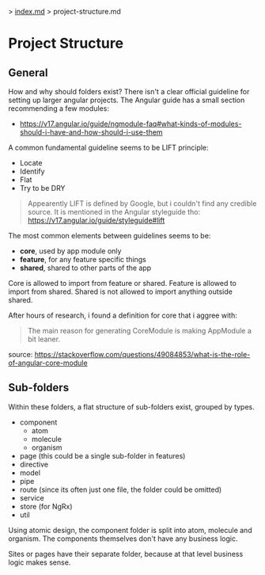 \> [index.md](../index.md) > project-structure.md

# Project Structure

## General

How and why should folders exist?
There isn't a clear official guideline for setting up larger angular projects.
The Angular guide has a small section recommending a few modules:
- https://v17.angular.io/guide/ngmodule-faq#what-kinds-of-modules-should-i-have-and-how-should-i-use-them

A common fundamental guideline seems to be LIFT principle:
- Locate
- Identify
- Flat
- Try to be DRY

> Appearently LIFT is defined by Google, but i couldn't find any credible source. It is mentioned in the Angular styleguide tho: https://v17.angular.io/guide/styleguide#lift

The most common elements between guidelines seems to be:
- **core**, used by app module only
- **feature**, for any feature specific things
- **shared**, shared to other parts of the app

Core is allowed to import from feature or shared.
Feature is allowed to import from shared.
Shared is not allowed to import anything outside shared.

After hours of research, i found a definition for core that i aggree with:

> The main reason for generating CoreModule is making AppModule a bit leaner.

source: https://stackoverflow.com/questions/49084853/what-is-the-role-of-angular-core-module

## Sub-folders

Within these folders, a flat structure of sub-folders exist, grouped by types.
- component
  - atom
  - molecule
  - organism
- page (this could be a single sub-folder in features)
- directive
- model
- pipe
- route (since its often just one file, the folder could be omitted)
- service
- store (for NgRx)
- util

Using atomic design, the component folder is split into atom, molecule and organism.
The components themselves don't have any business logic.

Sites or pages have their separate folder, because at that level business logic makes sense.
